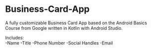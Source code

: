 # Business-Card-App
 A fully customizable Business Card App based on the Android Basics Course from Google written in Kotlin with Android Studio.
 
 Includes: <br>
 -Name 
 -Title
 -Phone Number
 -Social Handles
 -Email
 
